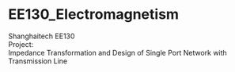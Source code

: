 # EE130_Electromagnetism
Shanghaitech EE130   
Project:  
Impedance Transformation and Design of Single Port Network with Transmission Line
